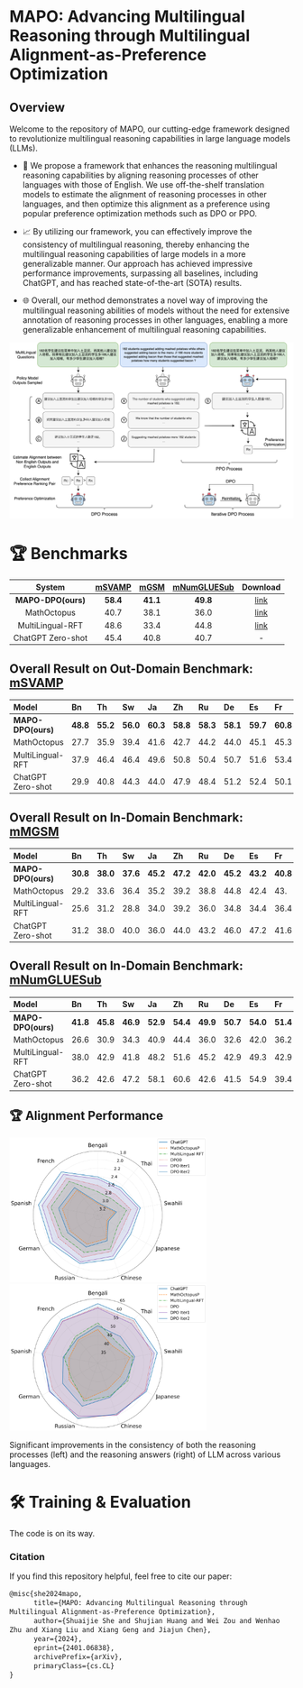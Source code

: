 # MAPO: Advancing Multilingual Reasoning through Multilingual Alignment-as-Preference Optimization

## Overview

Welcome to the repository of MAPO, our cutting-edge framework designed to revolutionize multilingual reasoning capabilities in large language models (LLMs). 

* 🚀 We propose a framework that enhances the reasoning multilingual reasoning capabilities by aligning reasoning processes of other languages with those of English. We use off-the-shelf translation models to estimate the alignment of reasoning processes in other languages, and then optimize this alignment as a preference using popular preference optimization methods such as DPO or PPO.

* 📈 By utilizing our framework, you can effectively improve the consistency of multilingual reasoning, thereby enhancing the multilingual reasoning capabilities of large models in a more generalizable manner. Our approach has achieved impressive performance improvements, surpassing all baselines, including ChatGPT, and has reached state-of-the-art (SOTA) results.

* 🌐 Overall, our method demonstrates a novel way of improving the multilingual reasoning abilities of models without the need for extensive annotation of reasoning processes in other languages,  enabling a more generalizable enhancement of multilingual reasoning capabilities.














![](/fig/MAPO2.png)

# :trophy: Benchmarks
|        System          | [mSVAMP](https://huggingface.co/datasets/Mathoctopus/MSVAMP)| [mGSM](https://huggingface.co/datasets/juletxara/mgsm) |  [mNumGLUESub](https://huggingface.co/datasets/Mathoctopus/MSVAMP) | Download |
|:--------------------------:|:----:|:----:|:------:|:--------:|
| **MAPO-DPO(ours)** |        **58.4**    |      **41.1**                 | **49.8** |   [link](https://huggingface.co/kevinpro/MAPO-DPO-7B)   |
| MathOctopus |        40.7    |      38.1                 | 36.0 |   [link](https://huggingface.co/Mathoctopus/Parallel_7B)   |
| MultiLingual-RFT |        48.6    |      33.4                 | 44.8 |   [link](https://huggingface.co/kevinpro/MAPO-MultiLingual-RFT-Baseline)   |
| ChatGPT Zero-shot |        45.4    |      40.8                 | 40.7 |   -   |



## Overall Result on Out-Domain Benchmark: [mSVAMP](https://huggingface.co/datasets/Mathoctopus/MSVAMP) 

|  Model                        | Bn      | Th      | Sw      | Ja      | Zh      | Ru      | De      | Es      | Fr      | Avg.      | En |
|:--------------------------------|:--------|:--------|:--------|:--------|:--------|:--------|:--------|:--------|:--------|:--------|:--------|
| **MAPO-DPO(ours)**         |  **48.8**  |   **55.2**  |   **56.0**  |   **60.3**  |   **58.8**  |   **58.3**  |  **58.1**  |   **59.7**  |   **60.8**  |   **57.3**  |  **58.4** | 
| MathOctopus|  27.7  | 35.9  | 39.4  | 41.6  | 42.7  | 44.2  | 44.0  | 45.1  | 45.3  | 40.7  | 46.4   |
| MultiLingual-RFT    | 37.9  | 46.4  | 46.4  | 49.6  | 50.8  | 50.4  | 50.7  | 51.6  | 53.4  | 48.6  | 49.4    |
|  ChatGPT Zero-shot         | 29.9  | 40.8  | 44.3  | 44.0  | 47.9  | 48.4  | 51.2  | 52.4  | 50.1  | 45.4  | 53.8   |

## Overall Result on In-Domain Benchmark: [mMGSM](https://huggingface.co/datasets/Mathoctopus/MSVAMP) 

|  Model                        | Bn      | Th      | Sw      | Ja      | Zh      | Ru      | De      | Es      | Fr      | Avg.      | En |
|:--------------------------------|:--------|:--------|:--------|:--------|:--------|:--------|:--------|:--------|:--------|:--------|:--------|
| **MAPO-DPO(ours)**         |  **30.8**  | **38.0**  | **37.6**  | **45.2**  | **47.2**  | **42.0**  | **45.2**  | **43.2**  | **40.8**  | **41.1**  | 45.6 | 
| MathOctopus|  29.2 | 33.6 | 36.4 | 35.2 | 39.2 | 38.8 | 44.8 | 42.4 | 43. | 38.1 | **52.0**   |
| MultiLingual-RFT    | 25.6 | 31.2 | 28.8 | 34.0 | 39.2 | 36.0 | 34.8 | 34.4 | 36.4 | 33.4 | 43.2    |
|  ChatGPT Zero-shot         | 31.2  | 38.0  | 40.0  | 36.0  | 44.0  | 43.2  | 46.0  | 47.2  | 41.6  | 40.8  | 54.4

## Overall Result on In-Domain Benchmark: [mNumGLUESub](https://huggingface.co/datasets/Mathoctopus/MSVAMP) 

|  Model                        | Bn      | Th      | Sw      | Ja      | Zh      | Ru      | De      | Es      | Fr      | Avg.      | En |
|:--------------------------------|:--------|:--------|:--------|:--------|:--------|:--------|:--------|:--------|:--------|:--------|:--------|
| **MAPO-DPO(ours)**         | **41.8** | **45.8** | **46.9** | **52.9** | **54.4** | **49.9** | **50.7** | **54.0** | **51.4** | **49.8** | **55.9** | 
| MathOctopus|   26.6 | 30.9 | 34.3 | 40.9 | 44.4 | 36.0 | 32.6 | 42.0 | 36.2 | 36.0 | 46.9 |
| MultiLingual-RFT    | 38.0 | 42.9 | 41.8 | 48.2 | 51.6 | 45.2 | 42.9 | 49.3 | 42.9 | 44.8 | 51.2    |
|  ChatGPT Zero-shot         | 36.2 | 42.6 | 47.2 | 58.1 | 60.6 | 42.6 | 41.5 | 54.9 | 39.4 | 47.0 | 70.6 |





## :trophy: Alignment Performance

<p float="left">
  <img src="/fig/Alignment.png" alt="Alt text for image 1" width="350" />
  <img src="/fig/ARC.png" alt="Alt text for image 2" width="350" />
</p>

Significant improvements in the consistency of both the reasoning processes (left) and the reasoning answers (right) of LLM across various languages.





# :hammer_and_wrench: Training & Evaluation

The code is on its way.

### Citation
If you find this repository helpful, feel free to cite our paper:
```
@misc{she2024mapo,
      title={MAPO: Advancing Multilingual Reasoning through Multilingual Alignment-as-Preference Optimization}, 
      author={Shuaijie She and Shujian Huang and Wei Zou and Wenhao Zhu and Xiang Liu and Xiang Geng and Jiajun Chen},
      year={2024},
      eprint={2401.06838},
      archivePrefix={arXiv},
      primaryClass={cs.CL}
}
```
